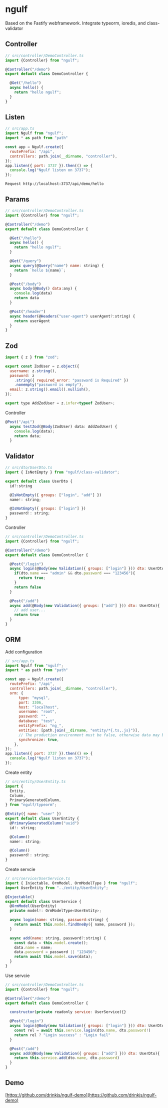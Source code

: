 # ngulf
Based on the Fastify webframework. Integrate typeorm, ioredis, and class-validator

## Controller

``` js
// src/controller/DemoController.ts
import {Controller} from "ngulf";

@Controller("/demo")
export default class DemoController {

  @Get("/hello")
  async hello() {
    return "hello ngulf";
  }
}
```
## Listen
``` js
// src/app.ts
import Ngulf from "ngulf";
import * as path from "path"

const app = Ngulf.create({
  routePrefix: "/api",
  controllers: path.join(__dirname, "controller"),
});
app.listen({ port: 3737 }).then(() => {
  console.log("Ngulf listen on 3737");
});
```
 
``` Request http://localhost:3737/api/demo/hello ```

## Params
``` js
// src/controller/DemoController.ts
import {Controller} from "ngulf";

@Controller("/demo")
export default class DemoController {

  @Get("/hello")
  async hello() {
    return "hello ngulf";
  }

  @Get("/query")
  async query(@Query("name") name: string) {
    return `hello ${name}`;
  }

  @Post("/body")
  async body(@Body() data:any) {
    console.log(data)
    return data
  }

  @Post("/header")
  async header(@Headers("user-agent") userAgent?:string) {
    return userAgent
  }
}
```

## Zod
```js
import { z } from "zod";

export const ZodUser = z.object({
  username: z.string(),
  password: z
    .string({ required_error: "password is Required" })
    .nonempty("password is empty"),
  email: z.string().email().nullish(),
});

export type AddZodUser = z.infer<typeof ZodUser>;

```
Controller
```js
@Post("/api")
  async testZod(@Body(ZodUser) data: AddZodUser) {
    console.log(data);
    return data;
  }
```

## Validator

``` js
// src/dto/UserDto.ts
import { IsNotEmpty } from "ngulf/class-validator";

export default class UserDto {
  id?:string

  @IsNotEmpty({ groups: ["login", "add"] })
  name!: string;

  @IsNotEmpty({ groups: ["login"] })
  password!: string;
}

```
Controller
``` js
// src/controller/DemoController.ts
import {Controller} from "ngulf";

@Controller("/demo")
export default class DemoController {

  @Post("/login")
  async login(@Body(new Validation({ groups: ["login"] })) dto: UserDto){
    if(dto.name === "admin" && dto.password === "123456"){
      return true;
    }
    return false
  }

  @Post("/add")
  async add(@Body(new Validation({ groups: ["add"] })) dto: UserDto){
    // add user...
    return true
  }
}
```

## ORM
Add configuration
``` js
// src/app.ts
import Ngulf from "ngulf";
import * as path from "path"

const app = Ngulf.create({
  routePrefix: "/api",
  controllers: path.join(__dirname, "controller"),
  orm: {
      type: "mysql",
      port: 3306,
      host: "localhost",
      username: "root",
      password: "",
      database: "test",
      entityPrefix: "ng_",
      entities: [path.join(__dirname, "entity/*{.ts,.js}")],
      // The production environment must be false, otherwise data may be lost
      synchronize: true, 
    },
});
app.listen({ port: 3737 }).then(() => {
  console.log("Ngulf listen on 3737");
});
```
Create entity
``` js
// src/entity/UserEntity.ts
import {
  Entity,
  Column,
  PrimaryGeneratedColumn,
} from "ngulf/typeorm";

@Entity({ name: "user" })
export default class UserEntity {
  @PrimaryGeneratedColumn("uuid")
  id!: string;

  @Column()
  name!: string;

  @Column()
  password!: string;
}
```
Create servcie
``` js
// src/service/UserService.ts
import { Injectable, OrmModel, OrmModelType } from "ngulf";
import UserEntity from "../entity/UserEntity";

@Injectable()
export default class UserService {
  @OrmModel(UserEntity)
  private model!: OrmModelType<UserEntity>;

  async login(name: string, password:string) {
    return await this.model.findOneBy({ name, password });
  }

  async add(name: string, password?:string) {
    const data = this.model.create();
    data.name = name;
    data.password = password || "123456";
    return await this.model.save(data);
  }
}
```
Use servcie

```js
// src/controller/DemoController.ts
import {Controller} from "ngulf";

@Controller("/demo")
export default class DemoController {

  constructor(private readonly service: UserService){}

  @Post("/login")
  async login(@Body(new Validation({ groups: ["login"] })) dto: UserDto){
    const rel = await this.service.login(dto.name, dto.password!)
    return rel ? "Login success" : "Login fail"
  }

  @Post("/add")
  async add(@Body(new Validation({ groups: ["add"] })) dto: UserDto){
    return this.service.add(dto.name, dto.password)
  }
}
```

## Demo

[https://github.com/drinkjs/ngulf-demo](https://github.com/drinkjs/ngulf-demo)